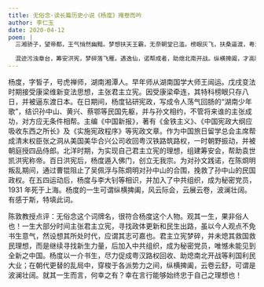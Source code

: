 ```yaml
---
title: 无俗念·读长篇历史小说《杨度》掩卷而吟
author: 李仁玉
date: 2020-04-12
poem: |
  三湘骄子，望帝都，王气悄然幽黯。梦想扶天王霸，无奈朝堂已滥。榜眼灰飞，扶桑逼渡，粤汉路权案。朝野播名，一时天高云淡。

  混迹污浊章台，筹安洪宪，梦碎落飞雁。遇逸仙，诺帮成者，助熄北南开战。纵横捭阖，才高旷世，岁晚佛宗创。幸哉皙子，浩歌云卷云展。
---
```


杨度，字皙子，号虎禅师，湖南湘潭人。早年师从湖南国学大师王闿运。戊戌变法时期接受康梁维新变法思想，主张君主立宪。因受康梁牵连，其特科榜眼只存八日，并被逼东渡日本。在日期间，杨度钻研宪政，写成令人荡气回肠的“湖南少年歌”，结识孙中山、黄兴、蔡鄂等民国先躯，并与孙文相约，不管将来谁的主张成功，对方应无条件相帮。主编《中国新报》，著有《金铁主义》、《中国宪政大纲应吸收东西之所长》及《实施宪政程序》等宪政文章。作为中国旅日留学总会主席帮成清末权臣张之洞从美国美华合兴公司收回粤汉铁路筑路权，一时朝野振动，并被朝庭授四品侍郎。北洋时期，为实现自己君主立宪的理想，组建筹安会，帮助袁世凯洪宪称帝。百日洪宪后，杨度遁入佛门，创立无我宗。为对孙文践诺，在陈烱明叛乱期间，通过曹锟阻止了吴佩浮与陈烱明对孙中山的合围，挽救了孙中山的民国政权。在五四运动后，杨度与李大钊等相识，并加入了中共组织，成为秘密党员，1931 年死于上海。杨度的一生可谓纵横捭阖，风云际会，云展云卷，波澜壮阔。有感于斯，特填此词。

陈敦教授点评：无俗念这个词牌名，很符合杨度这个人物。观其一生，果非俗人也！一生大部分时间主张君主立宪，寻找政体更新和民生出路，虽以今人观点不免书生意气，然设想其所处时代，应谓其志可嘉也。君主立宪梦碎，并未熄其救国救民理想，而是继续寻找新生力量，后加入中共组织，成为秘密党员，唯憾未能见到全新之中国。杨度以一介书生，尽力促成粤汉路权回收、助熄南北开战等利国利民大业；在朝代更替的乱局中，穿梭于各派势力之间，纵横捭阖，云卷云舒，可谓是波澜壮阔。就其一生而言，何幸之有？幸在言行能够始终忠于自己之理想也！
